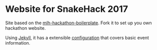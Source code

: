 # Website for SnakeHack 2017
Site based on the [mlh-hackathon-boilerplate](https://github.com/MLH/mlh-hackathon-boilerplate). Fork it to set up you own hackathon website.

Using [Jekyll][jekyll], it has a extensible [configuration][config] that covers basic event information.

[jekyll]: https://jekyllrb.com
[config]: _config.yml
